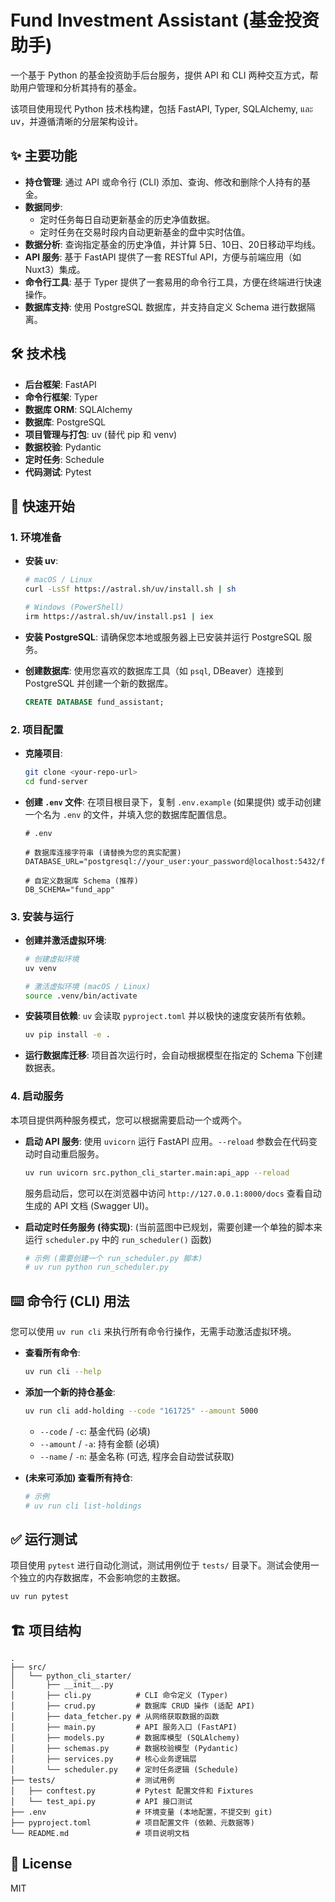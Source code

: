 # Fund Investment Assistant (基金投资助手)

一个基于 Python 的基金投资助手后台服务，提供 API 和 CLI 两种交互方式，帮助用户管理和分析其持有的基金。

该项目使用现代 Python 技术栈构建，包括 FastAPI, Typer, SQLAlchemy, และ uv，并遵循清晰的分层架构设计。

## ✨ 主要功能

-   **持仓管理**: 通过 API 或命令行 (CLI) 添加、查询、修改和删除个人持有的基金。
-   **数据同步**:
    -   定时任务每日自动更新基金的历史净值数据。
    -   定时任务在交易时段内自动更新基金的盘中实时估值。
-   **数据分析**: 查询指定基金的历史净值，并计算 5日、10日、20日移动平均线。
-   **API 服务**: 基于 FastAPI 提供了一套 RESTful API，方便与前端应用（如 Nuxt3）集成。
-   **命令行工具**: 基于 Typer 提供了一套易用的命令行工具，方便在终端进行快速操作。
-   **数据库支持**: 使用 PostgreSQL 数据库，并支持自定义 Schema 进行数据隔离。

## 🛠️ 技术栈

-   **后台框架**: FastAPI
-   **命令行框架**: Typer
-   **数据库 ORM**: SQLAlchemy
-   **数据库**: PostgreSQL
-   **项目管理与打包**: uv (替代 pip 和 venv)
-   **数据校验**: Pydantic
-   **定时任务**: Schedule
-   **代码测试**: Pytest

## 🚀 快速开始

### 1. 环境准备

-   **安装 uv**:
    ```bash
    # macOS / Linux
    curl -LsSf https://astral.sh/uv/install.sh | sh

    # Windows (PowerShell)
    irm https://astral.sh/uv/install.ps1 | iex
    ```

-   **安装 PostgreSQL**:
    请确保您本地或服务器上已安装并运行 PostgreSQL 服务。

-   **创建数据库**:
    使用您喜欢的数据库工具（如 `psql`, DBeaver）连接到 PostgreSQL 并创建一个新的数据库。
    ```sql
    CREATE DATABASE fund_assistant;
    ```

### 2. 项目配置

-   **克隆项目**:
    ```bash
    git clone <your-repo-url>
    cd fund-server
    ```

-   **创建 `.env` 文件**:
    在项目根目录下，复制 `.env.example` (如果提供) 或手动创建一个名为 `.env` 的文件，并填入您的数据库配置信息。

    ```dotenv
    # .env

    # 数据库连接字符串 (请替换为您的真实配置)
    DATABASE_URL="postgresql://your_user:your_password@localhost:5432/fund_assistant"

    # 自定义数据库 Schema (推荐)
    DB_SCHEMA="fund_app"
    ```

### 3. 安装与运行

-   **创建并激活虚拟环境**:
    ```bash
    # 创建虚拟环境
    uv venv

    # 激活虚拟环境 (macOS / Linux)
    source .venv/bin/activate
    ```

-   **安装项目依赖**:
    `uv` 会读取 `pyproject.toml` 并以极快的速度安装所有依赖。
    ```bash
    uv pip install -e .
    ```

-   **运行数据库迁移**:
    项目首次运行时，会自动根据模型在指定的 Schema 下创建数据表。

### 4. 启动服务

本项目提供两种服务模式，您可以根据需要启动一个或两个。

-   **启动 API 服务**:
    使用 `uvicorn` 运行 FastAPI 应用。`--reload` 参数会在代码变动时自动重启服务。
    ```bash
    uv run uvicorn src.python_cli_starter.main:api_app --reload
    ```
    服务启动后，您可以在浏览器中访问 `http://127.0.0.1:8000/docs` 查看自动生成的 API 文档 (Swagger UI)。

-   **启动定时任务服务 (待实现)**:
    (当前蓝图中已规划，需要创建一个单独的脚本来运行 `scheduler.py` 中的 `run_scheduler()` 函数)
    ```bash
    # 示例 (需要创建一个 run_scheduler.py 脚本)
    # uv run python run_scheduler.py
    ```

## ⌨️ 命令行 (CLI) 用法

您可以使用 `uv run cli` 来执行所有命令行操作，无需手动激活虚拟环境。

-   **查看所有命令**:
    ```bash
    uv run cli --help
    ```

-   **添加一个新的持仓基金**:
    ```bash
    uv run cli add-holding --code "161725" --amount 5000
    ```
    *   `--code` / `-c`: 基金代码 (必填)
    *   `--amount` / `-a`: 持有金额 (必填)
    *   `--name` / `-n`: 基金名称 (可选, 程序会自动尝试获取)


-   **(未来可添加) 查看所有持仓**:
    ```bash
    # 示例
    # uv run cli list-holdings
    ```

## ✅ 运行测试

项目使用 `pytest` 进行自动化测试，测试用例位于 `tests/` 目录下。测试会使用一个独立的内存数据库，不会影响您的主数据。

```bash
uv run pytest
```

## 🏗️ 项目结构

```
.
├── src/
│   └── python_cli_starter/
│       ├── __init__.py
│       ├── cli.py          # CLI 命令定义 (Typer)
│       ├── crud.py         # 数据库 CRUD 操作 (适配 API)
│       ├── data_fetcher.py # 从网络获取数据的函数
│       ├── main.py         # API 服务入口 (FastAPI)
│       ├── models.py       # 数据库模型 (SQLAlchemy)
│       ├── schemas.py      # 数据校验模型 (Pydantic)
│       ├── services.py     # 核心业务逻辑层
│       └── scheduler.py    # 定时任务逻辑 (Schedule)
├── tests/                  # 测试用例
│   ├── conftest.py         # Pytest 配置文件和 Fixtures
│   └── test_api.py         # API 接口测试
├── .env                    # 环境变量 (本地配置，不提交到 git)
├── pyproject.toml          # 项目配置文件 (依赖、元数据等)
└── README.md               # 项目说明文档
```

## 📄 License

MIT